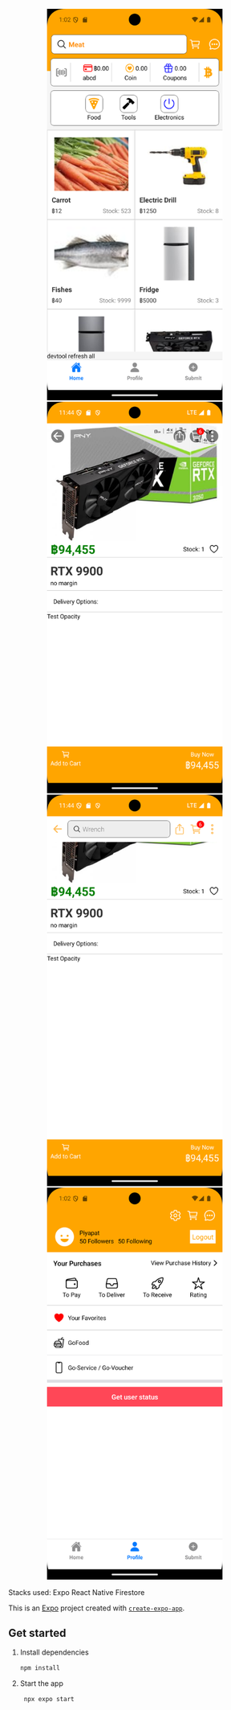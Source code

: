 <p align="center">
  <img src="https://github.com/paicit0/ecom/blob/master/readme/Screenshot_1740981740.png" width="350" title="Home Screen" alt="Home Screen">
  <img src="https://github.com/paicit0/ecom/blob/master/readme/Screenshot_1742877843.png" width="350" title="Cart Screen1" alt="Cart Screen1">
  <img src="https://github.com/paicit0/ecom/blob/master/readme/Screenshot_1742877850.png" width="350" title="Cart Screen2" alt="Cart Screen2">
  <img src="https://github.com/paicit0/ecom/blob/master/readme/Screenshot_1740981745.png" width="350" title="Profile Screen" alt="Profile Screen">
</p>
Stacks used:
Expo
React Native
Firestore

This is an [Expo](https://expo.dev) project created with [`create-expo-app`](https://www.npmjs.com/package/create-expo-app).

## Get started

1. Install dependencies

   ```bash
   npm install
   ```

2. Start the app

   ```bash
    npx expo start
   ```

